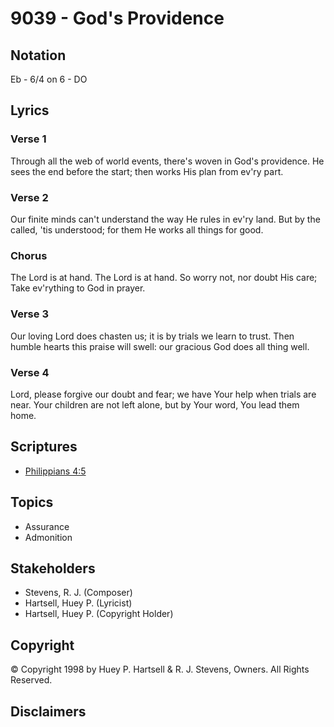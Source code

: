 # 9039 - God's Providence

## Notation

Eb - 6/4 on 6 - DO

## Lyrics

### Verse 1

Through all the web of world events, there's woven in God's providence. He sees the end before the start; then works His plan from ev'ry part.

### Verse 2

Our finite minds can't understand the way He rules in ev'ry land. But by the called, 'tis understood; for them He works all things for good.

### Chorus

The Lord is at hand. The Lord is at hand. So worry not, nor doubt His care; Take ev'rything to God in prayer.

### Verse 3

Our loving Lord does chasten us; it is by trials we learn to trust. Then humble hearts this praise will swell: our gracious God does all thing well.

### Verse 4

Lord, please forgive our doubt and fear; we  have Your help when trials are near. Your children are not left alone, but by Your word, You lead them home.


## Scriptures

- [Philippians 4:5](https://www.biblegateway.com/passage/?search=Philippians%204%3A5)

## Topics

- Assurance
- Admonition

## Stakeholders

- Stevens, R. J. (Composer)
- Hartsell, Huey P. (Lyricist)
- Hartsell, Huey P. (Copyright Holder)

## Copyright

© Copyright 1998 by Huey P. Hartsell & R. J. Stevens, Owners. All Rights Reserved.


## Disclaimers


